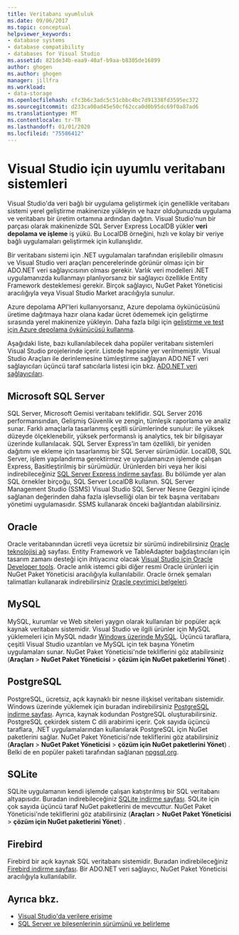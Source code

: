 ```yaml
---
title: Veritabanı uyumluluk
ms.date: 09/06/2017
ms.topic: conceptual
helpviewer_keywords:
- database systems
- database compatibility
- databases for Visual Studio
ms.assetid: 821de34b-eaa9-40af-b9aa-b8305de16899
author: ghogen
ms.author: ghogen
manager: jillfra
ms.workload:
- data-storage
ms.openlocfilehash: cfc3b6c3adc5c51cbbc4bc7d91338fd3595ec372
ms.sourcegitcommit: d233ca00ad45e50cf62cca0d0b95dc69f0a87ad6
ms.translationtype: MT
ms.contentlocale: tr-TR
ms.lasthandoff: 01/01/2020
ms.locfileid: "75586412"
---
```

# <a name="compatible-database-systems-for-visual-studio"></a>Visual Studio için uyumlu veritabanı sistemleri

Visual Studio'da veri bağlı bir uygulama geliştirmek için genellikle veritabanı sistemi yerel geliştirme makinenize yükleyin ve hazır olduğunuzda uygulama ve veritabanı bir üretim ortamına ardından dağıtın. Visual Studio'nun bir parçası olarak makinenizde SQL Server Express LocalDB yükler **veri depolama ve işleme** iş yükü. Bu LocalDB örneğini, hızlı ve kolay bir veriye bağlı uygulamaları geliştirmek için kullanışlıdır.

Bir veritabanı sistemi için .NET uygulamaları tarafından erişilebilir olmasını ve Visual Studio veri araçları pencerelerinde görünür olması için bir ADO.NET veri sağlayıcısının olması gerekir. Varlık veri modelleri .NET uygulamanızda kullanmayı planlıyorsanız bir sağlayıcı özellikle Entity Framework desteklemesi gerekir. Birçok sağlayıcı, NuGet Paket Yöneticisi aracılığıyla veya Visual Studio Market aracılığıyla sunulur.

Azure depolama API'leri kullanıyorsanız, Azure depolama öykünücüsünü üretime dağıtmaya hazır olana kadar ücret ödememek için geliştirme sırasında yerel makinenize yükleyin. Daha fazla bilgi için [geliştirme ve test için Azure depolama öykünücüsü kullanma](/azure/storage/common/storage-use-emulator).

Aşağıdaki liste, bazı kullanılabilecek daha popüler veritabanı sistemleri Visual Studio projelerinde içerir. Listede hepsine yer verilmemiştir. Visual Studio Araçları ile derinlemesine tümleştirme sağlayan ADO.NET veri sağlayıcıları üçüncü taraf satıcılarla listesi için bkz. [ADO.NET veri sağlayıcıları](/dotnet/framework/data/adonet/data-providers).

## <a name="microsoft-sql-server"></a>Microsoft SQL Server

SQL Server, Microsoft Gemisi veritabanı teklifidir. SQL Server 2016 performansından, Gelişmiş Güvenlik ve zengin, tümleşik raporlama ve analiz sunar. Farklı amaçlarla tasarlanmış çeşitli sürümlerinde sunulur: ile yüksek düzeyde ölçeklenebilir, yüksek performanslı iş analytics, tek bir bilgisayar üzerinde kullanılacak. SQL Server Express'in tam özellikli, bir yeniden dağıtımı ve ekleme için tasarlanmış bir SQL Server sürümüdür.  LocalDB, SQL Server, işlem yapılandırma gerektirmez ve uygulamanızın işlemde çalışan Express, Basitleştirilmiş bir sürümüdür. Ürünlerden biri veya her ikisi indirebileceğiniz [SQL Server Express indirme sayfası](https://www.microsoft.com/sql-server/sql-server-editions-express). Bu bölümde yer alan SQL örnekler birçoğu, SQL Server LocalDB kullanın. SQL Server Management Studio (SSMS) Visual Studio SQL Server Nesne Gezgini içinde sağlanan değerinden daha fazla işlevselliği olan bir tek başına veritabanı yönetimi uygulamasıdır. SSMS kullanarak önceki bağlantıdan alabilirsiniz.

## <a name="oracle"></a>Oracle

Oracle veritabanından ücretli veya ücretsiz bir sürümü indirebilirsiniz [Oracle teknolojisi ağ](https://www.oracle.com/database/technologies/oracle-database-software-downloads.html) sayfası. Entity Framework ve TableAdapter bağdaştırıcıları için tasarım zamanı desteği için ihtiyacınız olacak [Visual Studio için Oracle Developer tools](https://www.oracle.com/database/technologies/developer-tools/visual-studio/). Oracle anlık istemci gibi diğer resmi Oracle ürünleri için NuGet Paket Yöneticisi aracılığıyla kullanılabilir. Oracle örnek şemaları talimatları kullanarak indirebilirsiniz [Oracle çevrimiçi belgeleri](https://docs.oracle.com/cd/E11882_01/server.112/e10831/toc.htm).

## <a name="mysql"></a>MySQL

MySQL, kurumlar ve Web siteleri yaygın olarak kullanılan bir popüler açık kaynak veritabanı sistemidir. Visual Studio ve ilgili ürünler için MySQL yüklemeleri için MySQL ndadır [Windows üzerinde MySQL](https://www.mysql.com/why-mysql/windows/). Üçüncü taraflara, çeşitli Visual Studio uzantıları ve MySQL için tek başına Yönetim uygulamaları sunar. NuGet Paket Yöneticisi'nde tekliflerini göz atabilirsiniz (**Araçları** > **NuGet Paket Yöneticisi** > **çözüm için NuGet paketlerini Yönet**) .

## <a name="postgresql"></a>PostgreSQL

PostgreSQL, ücretsiz, açık kaynaklı bir nesne ilişkisel veritabanı sistemidir. Windows üzerinde yüklemek için buradan indirebilirsiniz [PostgreSQL indirme sayfası](https://www.postgresql.org/download/windows/). Ayrıca, kaynak kodundan PostgreSQL oluşturabilirsiniz. PostgreSQL çekirdek sistem C dili arabirimi içerir. Çok sayıda üçüncü taraflara, .NET uygulamalarından kullanılarak PostgreSQL için NuGet paketlerini sağlar. NuGet Paket Yöneticisi'nde tekliflerini göz atabilirsiniz (**Araçları** > **NuGet Paket Yöneticisi** > **çözüm için NuGet paketlerini Yönet**) . Belki de en popüler paketi tarafından sağlanan [npgsql.org](http://www.npgsql.org).

## <a name="sqlite"></a>SQLite

SQLite uygulamanın kendi işlemde çalışan katıştırılmış bir SQL veritabanı altyapısıdır. Buradan indirebileceğiniz [SQLite indirme sayfası](https://www.sqlite.org/download.html). SQLite için çok sayıda üçüncü taraf NuGet paketlerini de mevcuttur. NuGet Paket Yöneticisi'nde tekliflerini göz atabilirsiniz (**Araçları** > **NuGet Paket Yöneticisi** > **çözüm için NuGet paketlerini Yönet**) .

## <a name="firebird"></a>Firebird

Firebird bir açık kaynak SQL veritabanı sistemidir. Buradan indirebileceğiniz [Firebird indirme sayfası](http://firebirdsql.org/en/downloads/). Bir ADO.NET veri sağlayıcı, NuGet Paket Yöneticisi aracılığıyla kullanılabilir.

## <a name="see-also"></a>Ayrıca bkz.

- [Visual Studio'da verilere erişime](../data-tools/accessing-data-in-visual-studio.md)
- [SQL Server ve bileşenlerinin sürümünü ve belirleme](https://support.microsoft.com/help/321185/how-to-determine-the-version-edition-and-update-level-of-sql-server-an)
